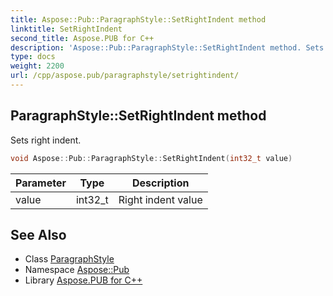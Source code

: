 ```yaml
---
title: Aspose::Pub::ParagraphStyle::SetRightIndent method
linktitle: SetRightIndent
second_title: Aspose.PUB for C++
description: 'Aspose::Pub::ParagraphStyle::SetRightIndent method. Sets right indent in C++.'
type: docs
weight: 2200
url: /cpp/aspose.pub/paragraphstyle/setrightindent/
---
```

## ParagraphStyle::SetRightIndent method


Sets right indent.

```cpp
void Aspose::Pub::ParagraphStyle::SetRightIndent(int32_t value)
```


| Parameter | Type | Description |
| --- | --- | --- |
| value | int32_t | Right indent value |

## See Also

* Class [ParagraphStyle](../)
* Namespace [Aspose::Pub](../../)
* Library [Aspose.PUB for C++](../../../)
